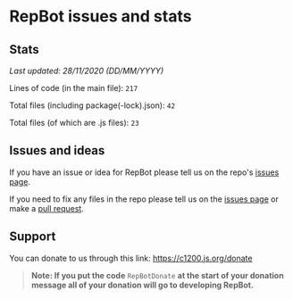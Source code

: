 # RepBot issues and stats

## Stats

*Last updated: 28/11/2020 (DD/MM/YYYY)*

Lines of code (in the main file): `217`

Total files (including package(-lock).json): `42`

Total files (of which are .js files): `23`

## Issues and ideas

If you have an issue or idea for RepBot please tell us on the repo's [issues page](https://github.com/c1200/RepBot/issues).

If you need to fix any files in the repo please tell us on the [issues page](https://github.com/c1200/RepBot/issues) or make a [pull request](https://github.com/c1200/RepBot/pulls).

## Support

You can donate to us through this link: https://c1200.js.org/donate

> **Note: If you put the code** `RepBotDonate` **at the start of your donation message all of your donation will go to developing RepBot.**
